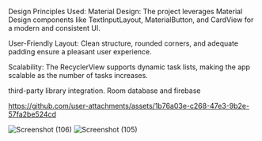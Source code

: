 Design Principles Used:
Material Design:
The project leverages Material Design components like TextInputLayout, MaterialButton, and CardView for a modern and consistent UI.

User-Friendly Layout:
Clean structure, rounded corners, and adequate padding ensure a pleasant user experience.

Scalability:
The RecyclerView supports dynamic task lists, making the app scalable as the number of tasks increases.

third-party library integration.
Room database and firebase

https://github.com/user-attachments/assets/1b76a03e-c268-47e3-9b2e-57fa2be524cd

![Screenshot (106)](https://github.com/user-attachments/assets/2cc15950-f6d4-43f0-a0fc-921a89af1a7d)
![Screenshot (105)](https://github.com/user-attachments/assets/682f1166-1fb0-49b8-b789-46426e7abd3e)
